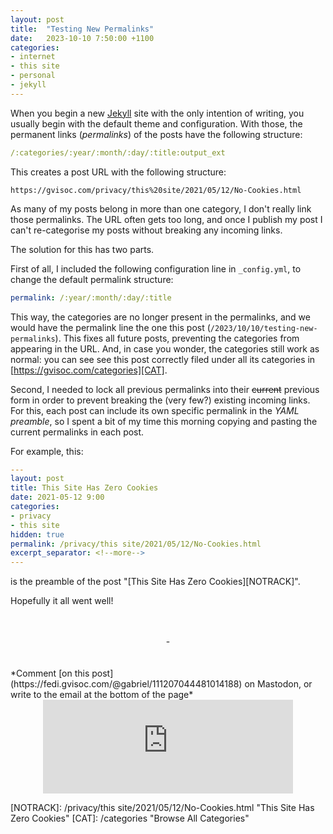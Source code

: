 ```yaml
---
layout: post
title:  "Testing New Permalinks"
date:   2023-10-10 7:50:00 +1100
categories:
- internet
- this site
- personal
- jekyll
---
```

When you begin a new [Jekyll][JEKYLL] site with the only intention of writing, you usually begin with the default theme and configuration. With those, the permanent links (*permalinks*) of the posts have the following structure:

```yaml
/:categories/:year/:month/:day/:title:output_ext
```
This creates a post URL with the following structure: 

```text
https://gvisoc.com/privacy/this%20site/2021/05/12/No-Cookies.html
```

As many of my posts belong in more than one category, I don't really link those permalinks. The URL often gets too long, and once I publish my post I can't re-categorise my posts without breaking any incoming links. 

The solution for this has two parts.

First of all, I included the following configuration line in `_config.yml`, to change the default permalink structure:
```yaml
permalink: /:year/:month/:day/:title
```
This way, the categories are no longer present in the permalinks, and we would have the permalink line the one this post (`/2023/10/10/testing-new-permalinks`). This fixes all future posts, preventing the categories from appearing in the URL. And, in case you wonder, the categories still work as normal: you can see see this post correctly filed under all its categories in [https://gvisoc.com/categories][CAT].

Second, I needed to lock all previous permalinks into their ~~current~~ previous form in order to prevent breaking the (very few?) existing incoming links. For this, each post can include its own specific permalink in the *YAML preamble*, so I spent a bit of my time this morning copying and pasting the current permalinks in each post.

For example, this:

```yaml
---
layout: post
title: This Site Has Zero Cookies
date: 2021-05-12 9:00
categories:
- privacy
- this site
hidden: true
permalink: /privacy/this site/2021/05/12/No-Cookies.html
excerpt_separator: <!--more-->
---
```

is the preamble of the post "[This Site Has Zero Cookies][NOTRACK]".

Hopefully it all went well!

<br/>
<br/>
<center> - </center>
<br/>
<br/>
*Comment [on this post](https://fedi.gvisoc.com/@gabriel/111207044481014188) on Mastodon, or write to the email at the bottom of the page*
<center><iframe src="https://fedi.gvisoc.com/@gabriel/111207044481014188/embed" class="mastodon-embed" style="max-width: 100%; border: 0" width="400" allowfullscreen="allowfullscreen"></iframe><script src="https://fedi.gvisoc.com/embed.js" async="async"></script></center>

[JEKYLL]: https://jekyllrb.com "Jekyll Site"
[NOTRACK]: /privacy/this site/2021/05/12/No-Cookies.html "This Site Has Zero Cookies"
[CAT]: /categories "Browse All Categories"